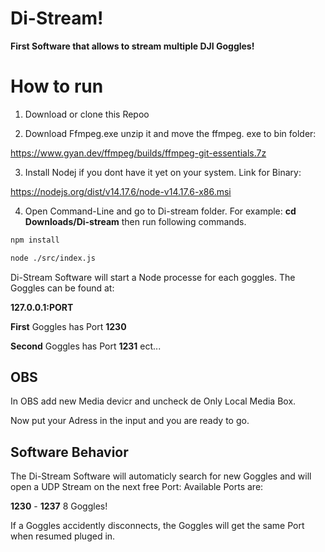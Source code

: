 ﻿# Di-Stream! 
**First Software that allows to stream multiple DJI Goggles!**
 
# How to run

1. Download or clone this Repoo

2. Download Ffmpeg.exe unzip it and move the ffmpeg. exe to bin folder:

https://www.gyan.dev/ffmpeg/builds/ffmpeg-git-essentials.7z

3. Install Nodej if you dont have it yet on your system. 
Link for Binary:

https://nodejs.org/dist/v14.17.6/node-v14.17.6-x86.msi

4. Open Command-Line and go to Di-stream folder. For example:
**cd Downloads/Di-stream** 
then run following commands. 

```sh
npm install
```

```sh
node ./src/index.js
```

Di-Stream Software will start a Node processe for each goggles. The Goggles can be found at:

**127.0.0.1:PORT**

**First** Goggles has Port **1230**

**Second** Goggles has Port **1231** ect... 


## OBS

In OBS add new Media devicr and uncheck de Only Local Media Box. 

Now put your Adress in the input and you are ready to go. 

## Software Behavior

The Di-Stream Software will automaticly search for new Goggles and will open a UDP Stream on  the next free Port:
Available Ports are:

**1230** - **1237** 8 Goggles! 

If a Goggles accidently disconnects, the Goggles will get the same Port when resumed pluged in. 









